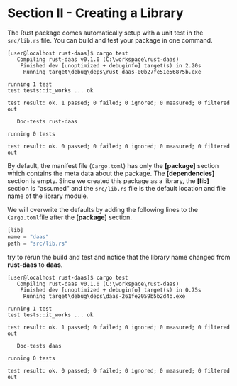 # Section II - Creating a Library

The Rust package comes automatically setup with a unit test in the `src/lib.rs` file. You can build and test your package in one command.

```text
[user@localhost rust-daas]$ cargo test
   Compiling rust-daas v0.1.0 (C:\workspace\rust-daas)
    Finished dev [unoptimized + debuginfo] target(s) in 2.20s
     Running target\debug\deps\rust_daas-00b27fe51e56875b.exe

running 1 test
test tests::it_works ... ok

test result: ok. 1 passed; 0 failed; 0 ignored; 0 measured; 0 filtered out

   Doc-tests rust-daas

running 0 tests

test result: ok. 0 passed; 0 failed; 0 ignored; 0 measured; 0 filtered out
```

By default, the manifest file \(`Cargo.toml`\) has only the **\[package\]** section which contains the meta data about the package. The **\[dependencies\]** section is empty. Since we created this package as a library, the **\[lib\]** section is "assumed" and the `src/lib.rs` file is the default location and file name of the library module.

We will overwrite the defaults by adding the following lines to the `Cargo.toml`file after the **\[package\]** section.

```rust
[lib]
name = "daas"
path = "src/lib.rs"
```

try to rerun the build and test and notice that the library name changed from **rust-daas** to **daas**.

```text
[user@localhost rust-daas]$ cargo test
   Compiling rust-daas v0.1.0 (C:\workspace\rust-daas)
    Finished dev [unoptimized + debuginfo] target(s) in 0.75s
     Running target\debug\deps\daas-261fe2059b5b2d4b.exe

running 1 test
test tests::it_works ... ok

test result: ok. 1 passed; 0 failed; 0 ignored; 0 measured; 0 filtered out

   Doc-tests daas

running 0 tests

test result: ok. 0 passed; 0 failed; 0 ignored; 0 measured; 0 filtered out
```

